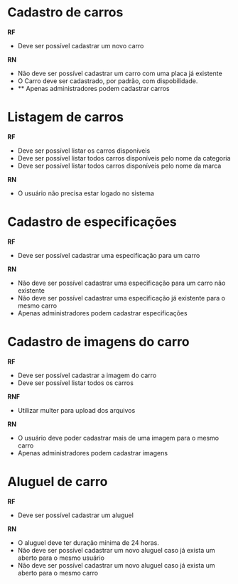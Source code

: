 # Cadastro de carros

**RF**
- Deve ser possível cadastrar um novo carro

**RN**
- Não deve ser possível cadastrar um carro com uma placa já existente
- O Carro deve ser cadastrado, por padrão, com dispobilidade.
- ** Apenas administradores podem cadastrar carros

# Listagem de carros

**RF**
- Deve ser possível listar os carros disponíveis
- Deve ser possível listar todos carros disponíveis pelo nome da categoria
- Deve ser possível listar todos carros disponíveis pelo nome da marca

**RN**
- O usuário não precisa estar logado no sistema

# Cadastro de especificações

**RF**
- Deve ser possível cadastrar uma especificação para um carro

**RN**
- Não deve ser possível cadastrar uma especificação para um carro não existente
- Não deve ser possível cadastrar uma especificação já existente para o mesmo carro
- Apenas administradores podem cadastrar especificações

# Cadastro de imagens do carro

**RF**
- Deve ser possível cadastrar a imagem do carro
- Deve ser possível listar todos os carros

**RNF**
- Utilizar multer para upload dos arquivos

**RN**
- O usuário deve poder cadastrar mais de uma imagem para o mesmo carro
- Apenas administradores podem cadastrar imagens

# Aluguel de carro

**RF**
- Deve ser possível cadastrar um aluguel

**RN**
- O aluguel deve ter duração mínima de 24 horas.
- Não deve ser possível cadastrar um novo aluguel caso já exista um aberto para o mesmo usuário
- Não deve ser possível cadastrar um novo aluguel caso já exista um aberto para o mesmo carro